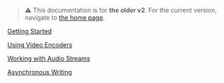> :warning: This documentation is for **the older v2**. For the current version, navigate to [the home page](../index.md).

[Getting Started](getting-started.md)

[Using Video Encoders](using-video-encoders.md)

[Working with Audio Streams](working-with-audio-streams.md)

[Asynchronous Writing](asynchronous-writing.md)

